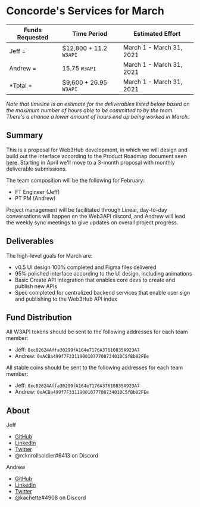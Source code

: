 # Concorde's Services for March

| Funds Requested | Time Period | Estimated Effort |
|-|-|-|
Jeff = | $12,800 + 11.2 `W3API` | March 1 - March 31, 2021 | 160 hours |
Andrew = | 15.75 `W3API` | March 1 - March 31, 2021 | 30 hours |
*Total = | $9,600 + 26.95 `W3API` | March 1 - March 31, 2021 | 190 hours |*

*Note that timeline is an estimate for the deliverables listed below based on the maximum number of hours able to be committed to by the team. There's a chance a lower amount of hours end up being worked in March.*


## Summary

This is a proposal for Web3Hub development, in which we will design and build out the interface according to the Product Roadmap document seen [here](https://docs.google.com/document/d/1s8ZJaJZRfDYqjUFRXcB4egwrZQHIUqod9JhIws1g77Q/edit?usp=sharing). Starting in April we'll move to a 3-month proposal with monthly deliverable submissions.

The team composition will be the following for February:
- FT Engineer (Jeff)
- PT PM (Andrew)

Project management will be facilitated through Linear, day-to-day conversations will happen on the Web3API discord, and Andrew will lead the weekly sync meetings to give updates on overall project progress.


## Deliverables

The high-level goals for March are:
- v0.5 UI design 100% completed and Figma files delivered
- 95% polished interface according to the UI design, including animations
- Basic Create API integration that enables core devs to create and publish new APIs
- Spec completed for centralized backend services that enable user sign and publishing to the Web3Hub API index

## Fund Distribution

All W3API tokens should be sent to the following addresses for each team member:
- Jeff: `0xc02624Affa30299fA164e7176A37610835A923A7`
- Andrew: `0xACBa499f7F33119001077700734010C5fBb82FEe`

All stable coins should be sent to the following addresses for each team member:
- Jeff: `0xc02624Affa30299fA164e7176A37610835A923A7`
- Andrew: `0xACBa499f7F33119001077700734010C5fBb82FEe`


## About

Jeff
- [GitHub](https://github.com/jeffscottward)
- [LinkedIn](https://www.linkedin.com/in/jeffscottward/)
- [Twitter](https://twitter.com/jeffscottward)
- @rcknrollsoldier#6413 on Discord

Andrew
- [GitHub](https://github.com/amcassetti)
- [LinkedIn](www.linkedin.com/in/andrew-cassetti-33128030)
- [Twitter](https://twitter.com/_acassetti)
- @kachette#4908 on Discord
